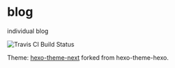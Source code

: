 # blog

individual blog

![Travis CI Build Status](https://travis-ci.org/zccz14/blog.svg?branch=master)

Theme: [hexo-theme-next](https://github.com/zccz14/hexo-theme-next) forked from hexo-theme-hexo.
